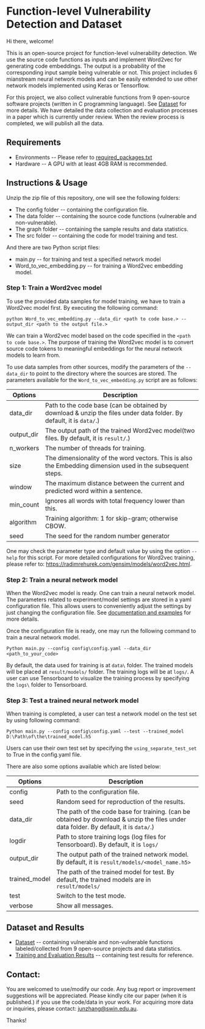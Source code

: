 # Function-level Vulnerability Detection and Dataset

Hi there, welcome!

This is an open-source project for function-level vulnerability detection. We use the source code functions as inputs and implement Word2vec for generating code embeddings. The output is a probability of the corresponding input sample being vulnerable or not. This project includes 6 mianstream neural network models and can be easily extended to use other network models implemented using Keras or Tensorflow.    

For this project, we also collect vulnerable functions from 9 open-source software projects (written in C programming language). See [Dataset](https://github.com/Seahymn2019/Function-level-Vulnerability-Dataset/blob/master/Vulnerable%20Functions%20Statistical%20Analysis.md) for more details. We have detailed the data collection and evaluation processes in a paper which is currently under review. When the review process is completed, we will publish all the data.

## Requirements

 * Environments -- Please refer to [required_packages.txt](https://github.com/Seahymn2019/Function-level-Vulnerability-Dataset/blob/master/required_packages.txt)
 * Hardware -- A GPU with at least 4GB RAM is recommended.
 
## Instructions & Usage
Unzip the zip file of this repository, one will see the following folders:
* The config folder -- containing the configuration file.
* The data folder -- containing the source code functions (vulnerable and non-vulnerable).
* The graph folder -- containing the sample results and data statistics.
* The src folder -- containing the code for model training and test.

And there are two Python script files:
* main.py -- for training and test a specified network model
* Word_to_vec_embedding.py -- for training a Word2vec embedding model.

### Step 1: Train a Word2vec model

To use the provided data samples for model training, we have to train a Word2vec model first. By executing the following command:
```
python Word_to_vec_embedding.py --data_dir <path to code base.> --output_dir <path to the output file.>
```
We can train a Word2vec model based on the code specified in the `<path to code base.>`. The purpose of training the Word2vec model is to convert source code tokens to meaningful embeddings for the neural network models to learn from.

To use data samples from other sources, modify the parameters of the `--data_dir` to point to the directory where the sources are stored. The parameters available for the ```Word_to_vec_embedding.py``` script are as follows:

| Options           | Description                                                               |
|-------------------|---------------------------------------------------------------------------|
| data_dir          | Path to the code base (can be obtained by download & unzip the files under data folder. By default, it is `data/`.)                 |
| output_dir      | The output path of the trained Word2vec model(two files. By default, it is `result/`.)                                                              |
| n_workers       | The number of threads for training. |
| size       | The dimensionality of the word vectors. This is also the Embedding dimension used in the subsequent steps. |
| window | The maximum distance between the current and predicted word within a sentence.                                                     |
| min_count        | Ignores all words with total frequency lower than this.                                                |
| algorithm       | Training algorithm: 1 for skip-gram; otherwise CBOW.                   |
| seed            | The seed for the random number generator                   
 
One may check the parameter type and default value by using the option ```--help``` for this script. For more detailed configurations for Word2vec training, please refer to: https://radimrehurek.com/gensim/models/word2vec.html. 

### Step 2: Train a neural network model

When the Word2vec model is ready. One can train a neural network model. The parameters related to experiment/model settings are stored in a yaml configuration file. This allows users to conveniently adjust the settings by just changing the configuration file. See [documentation and examples](config/) for more details.

Once the configuration file is ready, one may run the following command to train a neural network model.
```
Python main.py --config config\config.yaml --data_dir <path_to_your_code>
```
By default, the data used for training is at `data\` folder. The trained models will be placed at `result/models/` folder. The training logs will be at `logs/`. A user can use Tensorboard to visualize the training process by specifying the `logs\` folder to Tensorboard.

### Step 3: Test a trained neural network model

When training is completed, a user can test a network model on the test set by using following command: 
```
Python main.py --config config\config.yaml --test --trained_model D:\Path\of\the\trained_model.h5
```
Users can use their own test set by specifying the `using_separate_test_set` to True in the config.yaml file.

There are also some options available which are listed below:

| Options | Description                                                                                   |
|---------|-----------------------------------------------------------------------------------------------|
| config  | Path to the configuration file.                                                                        |
| seed    | Random seed for reproduction of the results.                                       |
| data_dir    | The path of the code base for training. (can be obtained by download & unzip the files under data folder. By default, it is `data/`.) |
| logdir  | Path to store training logs (log files for Tensorboard). By default, it is `logs/`                                                   |
| output_dir  | The output path of the trained network model. By default, it is `result/models/<model_name.h5>`                                                |
| trained_model   | The path of the trained model for test. By default, the trained models are in `result/models/`                                                      |                                                               |
| test   | Switch to the test mode.                                                               |
| verbose    | Show all messages. 

## Dataset and Results
 * [Dataset](https://github.com/Seahymn2019/Function-level-Vulnerability-Dataset/blob/master/Vulnerable%20Functions%20Statistical%20Analysis.md) -- containing vulnerable and non-vulnerable functions labeled/collected from 9 open-source projects and data statistics.
 * [Training and Evaluation Results](https://github.com/Seahymn2019/Function-level-Vulnerability-Dataset/blob/master/Training%20and%20Results.md) -- containing test results for reference.

## Contact:

You are welcomed to use/modify our code. Any bug report or improvement suggestions will be appreciated. Please kindly cite our paper (when it is published.) if you use the code/data in your work. For acquiring more data or inquiries, please contact: junzhang@swin.edu.au.

Thanks!
